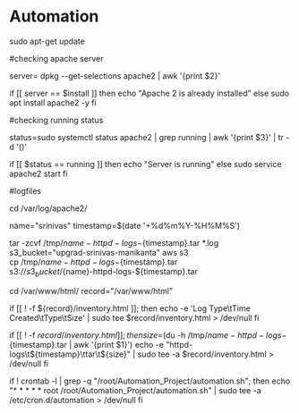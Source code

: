 # Automation

sudo apt-get update

#checking apache server

server= dpkg --get-selections apache2 | awk '{print $2}'

if [[ server == $install ]]
then
       echo "Apache 2 is already installed"
else
        sudo apt install apache2 -y
fi

#checking running status

status=sudo systemctl status apache2 | grep running | awk '{print $3}' | tr -d '()'

if [[ $status == running ]]
then
        echo "Server is running"
else
        sudo service apache2 start
fi

#logfiles

cd /var/log/apache2/

name="srinivas"
timestamp=$(date '+%d%m%Y-%H%M%S')

tar -zcvf /tmp/${name}-httpd-logs-${timestamp}.tar *.log
s3_bucket="upgrad-srinivas-manikanta"
aws s3\
        cp /tmp/${name}-httpd-logs-${timestamp}.tar \
        s3://${s3_bucket}/${name}-httpd-logs-${timestamp}.tar


cd /var/www/html/
record="/var/www/html"

if [[ ! -f ${record}/inventory.html ]]; then
echo -e 'Log Type\tTime Created\tType\tSize' | sudo tee $record/inventory.html > /dev/null
fi

if [[ ! -f ${record}/inventory.html ]]; then
size=$(du -h /tmp/${name}-httpd-logs-${timestamp}.tar | awk '{print $1}')
echo -e "httpd-logs\t${timestamp}\ttar\t${size}" | sudo tee -a $record/inventory.html > /dev/null
fi


if ! crontab -l | grep -q "/root/Automation_Project/automation.sh"; then
  echo "* * * * * root /root/Automation_Project/automation.sh" | sudo tee -a /etc/cron.d/automation > /dev/null
fi

